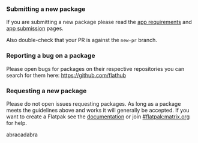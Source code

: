 ### Submitting a new package

If you are submitting a new package please read the [app requirements](https://docs.flathub.org/docs/for-app-authors/requirements) and [app submission](https://docs.flathub.org/docs/for-app-authors/submission) pages.

Also double-check that your PR is against the `new-pr` branch.

### Reporting a bug on a package

Please open bugs for packages on their respective repositories you can search for them here: https://github.com/flathub

### Requesting a new package

Please do not open issues requesting packages. As long as a package meets the guidelines above and works it will
generally be accepted. If you want to create a Flatpak see the [documentation](https://docs.flatpak.org/)
or join [#flatpak:matrix.org](https://matrix.to/#/#flatpak:matrix.org) for help.

abracadabra
